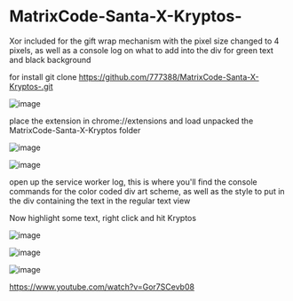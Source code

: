 # MatrixCode-Santa-X-Kryptos-
Xor included for the gift wrap mechanism with the pixel size changed to 4 pixels, as well as a console log on what to add into the div for green text and black background

for install git clone https://github.com/777388/MatrixCode-Santa-X-Kryptos-.git

![image](https://github.com/777388/MatrixCode-Santa-X-Kryptos-/assets/96343159/215030bb-fc0b-4831-9154-0c99c461fab2)

place the extension in chrome://extensions and load unpacked the MatrixCode-Santa-X-Kryptos folder

![image](https://github.com/777388/MatrixCode-Santa-X-Kryptos-/assets/96343159/ad0f4d55-6896-4ccd-8a01-9877e5bcf8e3)

![image](https://github.com/777388/MatrixCode-Santa-X-Kryptos-/assets/96343159/42b7a19a-7ac8-40dc-8575-1524d1733276)

open up the service worker log, this is where you'll find the console commands for the color coded div art scheme, as well as the style to put in the div containing the text in the regular text view

Now highlight some text, right click and hit Kryptos

![image](https://github.com/777388/MatrixCode-Santa-X-Kryptos-/assets/96343159/59929d75-8c37-4000-980f-c7b6b8755de7)


![image](https://github.com/777388/MatrixCode-Santa-X-Kryptos-/assets/96343159/c528f44f-148c-4a74-a54f-fca4348eb9cc)

![image](https://github.com/777388/MatrixCode-Santa-X-Kryptos-/assets/96343159/0b542ac1-10da-4288-8e72-afe848198387)

https://www.youtube.com/watch?v=Gor7SCevb08
